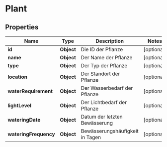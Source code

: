 

# Plant


## Properties

| Name | Type | Description | Notes |
|------------ | ------------- | ------------- | -------------|
|**id** | **Object** | Die ID der Pflanze |  [optional] |
|**name** | **Object** | Der Name der Pflanze |  [optional] |
|**type** | **Object** | Der Typ der Pflanze |  [optional] |
|**location** | **Object** | Der Standort der Pflanze |  [optional] |
|**waterRequirement** | **Object** | Der Wasserbedarf der Pflanze |  [optional] |
|**lightLevel** | **Object** | Der Lichtbedarf der Pflanze |  [optional] |
|**wateringDate** | **Object** | Datum der letzten Bewässerung |  [optional] |
|**wateringFrequency** | **Object** | Bewässerungshäufigkeit in Tagen |  [optional] |



